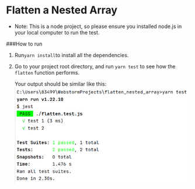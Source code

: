 # Flatten a Nested Array
- Note: This is a node project, so please ensure you installed node.js in your local computer to run the test.

###How to run
1. Run``yarn install``to install all the dependencies.
2. Go to your project root directory, and run ``yarn test`` to see how the ``flatten`` function performs.
   
   Your output should be similar like this:![image](./screenshot/img.png)